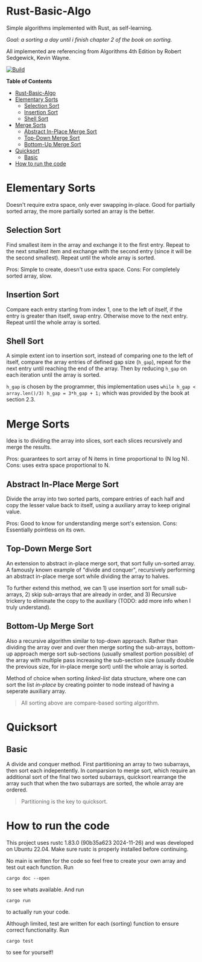 # Rust-Basic-Algo
Simple algorithms implemented with Rust, as self-learning.

*Goal: a sorting a day until i finish chapter 2 of the book on sorting.*

All implemented are referencing from Algorithms 4th Edition by Robert Sedgewick, Kevin Wayne.

[![Build](https://github.com/YatFungLoo/Rust-Basic-Algo/actions/workflows/rust.yml/badge.svg)](https://github.com/YatFungLoo/Rust-Basic-Algo/actions/workflows/rust.yml)

<!-- markdown-toc start - Don't edit this section. Run M-x markdown-toc-refresh-toc -->
**Table of Contents**

- [Rust-Basic-Algo](#rust-basic-algo)
- [Elementary Sorts](#elementary-sorts)
  - [Selection Sort](#selection-sort)
  - [Insertion Sort](#insertion-sort)
  - [Shell Sort](#shell-sort)
- [Merge Sorts](#merge-sorts)
  - [Abstract In-Place Merge Sort](#abstract-in-place-merge-sort)
  - [Top-Down Merge Sort](#top-down-merge-sort)
  - [Bottom-Up Merge Sort](#bottom-up-merge-sort)
- [Quicksort](#quicksort)
  - [Basic](#basic)
- [How to run the code](#how-to-run-the-code)

<!-- markdown-toc end -->

# Elementary Sorts
Doesn't require extra space, only ever swapping in-place. Good for partially sorted array, the more partially sorted an array is the better.

## Selection Sort
Find smallest item in the array and exchange it to the first entry. Repeat to the next smallest item and exchange with the second entry (since it will be the second smallest). Repeat until the whole array is sorted.

Pros: Simple to create, doesn't use extra space. Cons: For completely sorted array, slow.

## Insertion Sort
Compare each entry starting from index 1, one to the left of itself, if the entry is greater than itself, swap entry. Otherwise move to the next entry. Repeat until the whole array is sorted.

## Shell Sort
A simple extent ion to insertion sort, instead of comparing one to the left of itself, compare the array entries of defined gap size (` h_gap `), repeat for the next entry until reaching the end of the array. Then by reducing ` h_gap ` on each iteration until the array is sorted.

` h_gap ` is chosen by the programmer, this implementation uses ` while h_gap < array.len()/3) h_gap = 3*h_gap + 1; ` which was provided by the book at section 2.3.

# Merge Sorts
Idea is to dividing the array into slices, sort each slices recursively and merge the results.

Pros: guarantees to sort array of N items in time proportional to (N log N). Cons: uses extra space proportional to N.

## Abstract In-Place Merge Sort
Divide the array into two sorted parts, compare entries of each half and copy the lesser value back to itself, using a auxiliary array to keep original value.

Pros: Good to know for understanding merge sort's extension. Cons: Essentially pointless on its own. 

## Top-Down Merge Sort
An extension to abstract in-place merge sort, that sort fully un-sorted array. A famously known example of "divide and conquer", recursively performing an abstract in-place merge sort while dividing the array to halves.

To further extend this method, we can 1) use insertion sort for small sub-arrays, 2) skip sub-arrays that are already in order, and 3) Recursive trickery to eliminate the copy to the auxiliary (TODO: add more info when I truly understand).

## Bottom-Up Merge Sort
Also a recursive algorithm similar to top-down approach. Rather than dividing the array over and over then merge sorting the sub-arrays, bottom-up approach merge sort sub-sections (usually smallest portion possible) of the array with multiple pass increasing the sub-section size (usually double the previous size, for in-place merge sort) until the whole array is sorted.

Method of choice when sorting *linked-list* data structure, where one can sort the list *in-place* by creating pointer to node instead of having a seperate auxiliary array.

> All sorting above are compare-based sorting algorithm.

# Quicksort

## Basic
A divide and conquer method. First partitioning an array to two subarrays, then sort each indepentently. In comparsion to merge sort, which require an additional sort of the final two sorted subarrays, quicksort rearrange the array such that when the two subarrays are sorted, the whole array are ordered.

> Partitioning is the key to quicksort.

# How to run the code

This project uses rustc 1.83.0 (90b35a623 2024-11-26) and was developed on Ubuntu 22.04. Make sure rustc is properly installed before continuing.

No main is written for the code so feel free to create your own array and test out each function. Run

```
cargo doc --open
```

to see whats available. And run

```
cargo run
```

to actually run your code.

Although limited, test are written for each (sorting) function to ensure correct functionality. Run

```
cargo test
```

to see for yourself!
